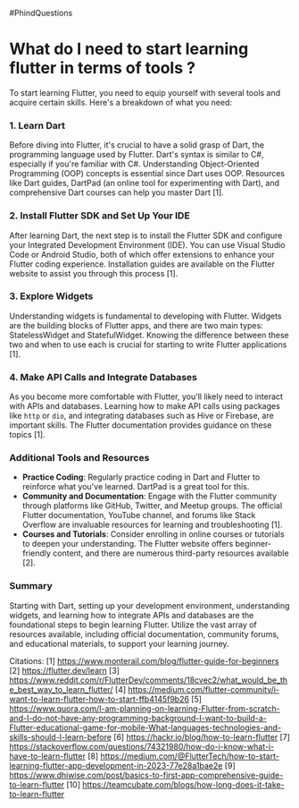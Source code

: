 #PhindQuestions
# What do I need to start learning flutter in terms of tools ?

To start learning Flutter, you need to equip yourself with several tools and acquire certain skills. Here's a breakdown of what you need:

### 1. **Learn Dart**
Before diving into Flutter, it's crucial to have a solid grasp of Dart, the programming language used by Flutter. Dart's syntax is similar to C#, especially if you're familiar with C#. Understanding Object-Oriented Programming (OOP) concepts is essential since Dart uses OOP. Resources like Dart guides, DartPad (an online tool for experimenting with Dart), and comprehensive Dart courses can help you master Dart [1].

### 2. **Install Flutter SDK and Set Up Your IDE**
After learning Dart, the next step is to install the Flutter SDK and configure your Integrated Development Environment (IDE). You can use Visual Studio Code or Android Studio, both of which offer extensions to enhance your Flutter coding experience. Installation guides are available on the Flutter website to assist you through this process [1].

### 3. **Explore Widgets**
Understanding widgets is fundamental to developing with Flutter. Widgets are the building blocks of Flutter apps, and there are two main types: StatelessWidget and StatefulWidget. Knowing the difference between these two and when to use each is crucial for starting to write Flutter applications [1].

### 4. **Make API Calls and Integrate Databases**
As you become more comfortable with Flutter, you'll likely need to interact with APIs and databases. Learning how to make API calls using packages like `http` or `dio`, and integrating databases such as Hive or Firebase, are important skills. The Flutter documentation provides guidance on these topics [1].

### Additional Tools and Resources
- **Practice Coding**: Regularly practice coding in Dart and Flutter to reinforce what you've learned. DartPad is a great tool for this.
- **Community and Documentation**: Engage with the Flutter community through platforms like GitHub, Twitter, and Meetup groups. The official Flutter documentation, YouTube channel, and forums like Stack Overflow are invaluable resources for learning and troubleshooting [1].
- **Courses and Tutorials**: Consider enrolling in online courses or tutorials to deepen your understanding. The Flutter website offers beginner-friendly content, and there are numerous third-party resources available [2].

### Summary
Starting with Dart, setting up your development environment, understanding widgets, and learning how to integrate APIs and databases are the foundational steps to begin learning Flutter. Utilize the vast array of resources available, including official documentation, community forums, and educational materials, to support your learning journey.

Citations:
[1] https://www.monterail.com/blog/flutter-guide-for-beginners
[2] https://flutter.dev/learn
[3] https://www.reddit.com/r/FlutterDev/comments/18cvec2/what_would_be_the_best_way_to_learn_flutter/
[4] https://medium.com/flutter-community/i-want-to-learn-flutter-how-to-start-ffb4145f9b26
[5] https://www.quora.com/I-am-planning-on-learning-Flutter-from-scratch-and-I-do-not-have-any-programming-background-I-want-to-build-a-Flutter-educational-game-for-mobile-What-languages-technologies-and-skills-should-I-learn-before
[6] https://hackr.io/blog/how-to-learn-flutter
[7] https://stackoverflow.com/questions/74321980/how-do-i-know-what-i-have-to-learn-flutter
[8] https://medium.com/@FlutterTech/how-to-start-learning-flutter-app-development-in-2023-77e28a1bae2e
[9] https://www.dhiwise.com/post/basics-to-first-app-comprehensive-guide-to-learn-flutter
[10] https://teamcubate.com/blogs/how-long-does-it-take-to-learn-flutter